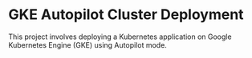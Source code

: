 # GKE Autopilot Cluster Deployment
This project involves deploying a Kubernetes application on Google Kubernetes Engine (GKE) using Autopilot mode.

